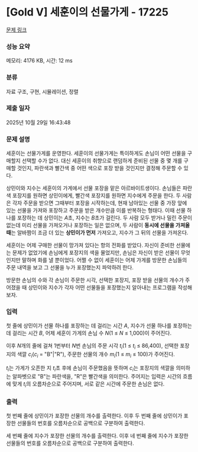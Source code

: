 # [Gold V] 세훈이의 선물가게 - 17225 

[문제 링크](https://www.acmicpc.net/problem/17225) 

### 성능 요약

메모리: 4176 KB, 시간: 12 ms

### 분류

자료 구조, 구현, 시뮬레이션, 정렬

### 제출 일자

2025년 10월 29일 16:43:48

### 문제 설명

<p>세훈이는 선물가게를 운영한다. 세훈이의 선물가게는 특이하게도 손님이 어떤 선물을 구매할지 선택할 수가 없다. 대신 세훈이의 취향으로 랜덤하게 준비된 선물 중 몇 개를 구매할 것인지, 파란색과 빨간색 중 어떤 색으로 포장 받을 것인지만 결정해 주문할 수 있다.</p>

<p>상민이와 지수는 세훈이의 가게에서 선물 포장을 맡은 아르바이트생이다. 손님들은 파란색 포장지를 원하면 상민이에게, 빨간색 포장지를 원하면 지수에게 주문을 한다. 두 사람은 각자 주문을 받으면 그때부터 포장을 시작하는데, 현재 남아있는 선물 중 가장 앞에 있는 선물을 가져와 포장하고 주문을 받은 개수만큼 이를 반복하는 형태다. 이때 선물 하나를 포장하는 데 상민이는 <em>A</em>초, 지수는 <em>B</em>초가 걸린다. 두 사람 모두 받거나 밀린 주문이 없는데 미리 선물을 가져오거나 포장하는 일은 없으며, 두 사람이 <strong>동시에 선물을 가져올 때</strong>는 알바짬이 조금 더 있는 <strong>상민이가 먼저</strong> 가져오고, 지수가 그 뒤의 선물을 가져온다.</p>

<p>세훈이는 어제 구매한 선물이 망가져 있다는 항의 전화를 받았다. 자신이 준비한 선물에는 문제가 없었기에 손님에게 포장지의 색을 물었지만, 손님은 자신이 받은 선물이 무엇인지만 말하며 화를 낼 뿐이었다. 어쩔 수 없이 세훈이는 어제 가게를 방문한 손님들의 주문 내역을 보고 그 선물을 누가 포장했는지 파악하려 한다.</p>

<p>방문한 손님의 수와 각 손님이 주문한 시각, 선택한 포장지, 포장 받을 선물의 개수가 주어졌을 때 상민이와 지수가 각자 어떤 선물들을 포장했는지 알아내는 프로그램을 작성해보자.</p>

### 입력 

 <p>첫 줄에 상민이가 선물 하나를 포장하는 데 걸리는 시간 <em>A</em>, 지수가 선물 하나를 포장하는 데 걸리는 시간 <em>B</em>, 어제 세훈이 가게의 손님 수 <em>N</em>(1 ≤ <em>N</em> ≤ 1,000)이 주어진다.</p>

<p>이후 <em>N</em>개의 줄에 걸쳐 1번부터 <em>N</em>번 손님의 주문 시각 <em>t<sub>i</sub></em>(1 ≤ <em>t<sub>i</sub></em> ≤ 86,400), 선택한 포장지의 색깔 <em>c<sub>i</sub></em>(<em>c<sub>i</sub></em> = "B"|"R"), 주문한 선물의 개수 <em>m<sub>i</sub></em>(1 ≤ <em>m<sub>i</sub></em> ≤ 100)가 주어진다.</p>

<p><em>t<sub>i</sub></em>는 가게가 오픈한 지 <em>t<sub>i</sub></em>초 후에 손님이 주문했음을 뜻하며 <em>c<sub>i</sub></em>는 포장지의 색깔을 의미하는 알파벳으로 "B"는 파란색을, "R"은 빨간색을 의미한다. 주어지는 입력은 시간의 흐름에 맞게 <em>t<sub>i</sub></em>의 오름차순으로 주어지며, 서로 같은 시간에 주문한 손님은 없다.</p>

### 출력 

 <p>첫 번째 줄에 상민이가 포장한 선물의 개수를 출력한다. 이후 두 번째 줄에 상민이가 포장한 선물들의 번호를 오름차순으로 공백으로 구분하여 출력한다.</p>

<p>세 번째 줄에 지수가 포장한 선물의 개수를 출력한다. 이후 네 번째 줄에 지수가 포장한 선물들의 번호를 오름차순으로 공백으로 구분하여 출력한다.</p>

